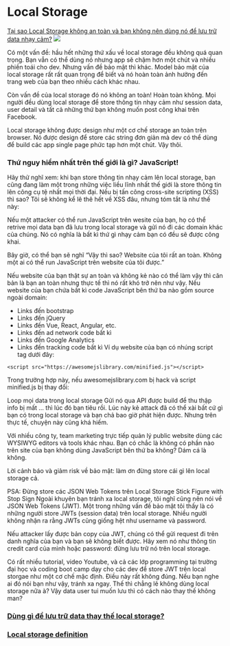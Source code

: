 # Local Storage
[Tại sao Local Storage không an toàn và bạn không nên dùng nó để lưu trữ data nhạy cảm?](https://topdev.vn/blog/tai-sao-khong-nen-luu-tru-data-user-tren-local-storage/)
    ![](https://res.cloudinary.com/practicaldev/image/fetch/s--hCUkqN8R--/c_limit%2Cf_auto%2Cfl_progressive%2Cq_auto%2Cw_880/https://thepracticaldev.s3.amazonaws.com/i/wpj8oyxs3qhog709aa24.png)

Có một vấn đề: hầu hết những thứ xấu về local storage đều không quá quan trọng. Bạn vẫn có thể dùng nó nhưng app sẽ chậm hơn một chút và nhiều phiền toái cho dev. Nhưng vấn đề bảo mật thì khác. Model bảo mật của local storage rất rất quan trọng để biết và nó hoàn toàn ảnh hưởng đến trang web của bạn theo nhiều cách khác nhau.

Còn vấn đề của local storage đó nó không an toàn! Hoàn toàn không. Mọi người đều dùng local storage để store thông tin nhạy cảm như session data, user detail và tất cả những thứ bạn không muốn post công khai trên Facebook.


Local storage không được design như một cơ chế storage an toàn trên browser. Nó được design để store các string đơn giản mà dev có thể dùng để build các app single page phức tạp hơn một chút. Vậy thôi.

### Thứ nguy hiểm nhất trên thế giới là gì? JavaScript!
Hãy thử nghĩ xem: khi bạn store thông tin nhạy cảm lên local storage, bạn cũng đang làm một trong những việc liều lĩnh nhất thế giới là store thông tin lên công cụ tệ nhất mọi thời đại. Nếu bị tấn công cross-site scripting (XSS) thì sao? Tôi sẽ không kể lê thê hết về XSS đâu, nhưng tóm tắt là như thế này:

Nếu một attacker có thể run JavaScript trên wesite của bạn, họ có thể retrive mọi data bạn đã lưu trong local storage và gửi nó đi các domain khác của chúng. Nó có nghĩa là bất kì thứ gì nhạy cảm bạn có đều sẽ được công khai.

Bây giờ, có thể bạn sẽ nghĩ “Vậy thì sao? Website của tôi rất an toàn. Không một ai có thể run JavaScript trên website của tôi được.”

Nếu website của bạn thật sự an toàn và không kẻ nào có thể làm vậy thì căn bản là bạn an toàn nhưng thực tế thì nó rất khó trở nên như vậy. Nếu website của bạn chứa bất kì code JavaScript bên thứ ba nào gồm source ngoài domain:

- Links đến bootstrap
- Links đến jQuery
- Links đến Vue, React, Angular, etc.
- Links đến ad network code bất kì
- Links đến Google Analytics
- Links đến tracking code bất kì
Ví dụ website của bạn có nhúng script tag dưới đây:

```
<script src="https://awesomejslibrary.com/minified.js"></script>
```
Trong trưởng hợp này, nếu awesomejslibrary.com bị hack và script minified.js bị thay đổi:

Loop mọi data trong local storage
Gửi nó qua API được build để thu thập info bị mất
… thì lúc đó bạn tiêu rồi. Lúc này kẻ attack đã có thể xài bất cứ gì bạn có trong local storage và bạn chả bao giờ phát hiện được. Nhưng trên thực tế, chuyện này cũng khá hiếm.

Với nhiều công ty, team marketing trực tiếp quản lý public website dùng các WYSIWYG editors và tools khác nhau. Bạn có chắc là không có phần nào trên site của bạn không dùng JavaScript bên thứ ba không? Dám cá là không.

Lời cảnh báo và giảm risk về bảo mật: làm ơn đừng store cái gì lên local storage cả.

PSA: Đừng store các JSON Web Tokens trên Local Storage
Stick Figure with Stop Sign
Ngoài khuyên bạn tránh xa local storage, tôi nghĩ cũng nên nói về JSON Web Tokens (JWT). Một trong những vấn đề bảo mật tôi thấy là có những người store JWTs (session data) trên local storage. Nhiều người không nhận ra rằng JWTs cũng giống hệt như username và password.

Nếu attacker lấy được bản copy của JWT, chúng có thể gửi request đi trên danh nghĩa của bạn và bạn sẽ không biết được. Hãy xem nó như thông tin credit card của mình hoặc password: đừng lưu trữ nó trên local storage.

Có rất nhiều tutorial, video Youtube, và cả các lớp programming tại trường đại học và coding boot camp dạy cho các dev để store JWT trên local storgae như một cơ chế mặc định. Điều này rất không đúng. Nếu bạn nghe ai đó nói bạn như vậy, tránh xa ngay. Thế thì chẳng lẽ không dùng local storage nữa à? Vậy data user tui muốn lưu thì có cách nào thay thế không man?

### [Dùng gì để lưu trữ data thay thế local storage?](https://topdev.vn/blog/dung-gi-de-luu-tru-data-thay-the-local-storage/)

### [Local storage definition](https://topdev.vn/blog/local-storage-la-gi/)